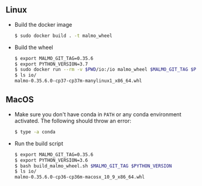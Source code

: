 ## Linux

  - Build the docker image
    ```sh
    $ sudo docker build . -t malmo_wheel
    ```
  - Build the wheel
    ```sh
    $ export MALMO_GIT_TAG=0.35.6
    $ export PYTHON_VERSION=3.7
    $ sudo docker run --rm -v $PWD/io:/io malmo_wheel $MALMO_GIT_TAG $PYTHON_VERSION
    $ ls io/
    malmo-0.35.6.0-cp37-cp37m-manylinux1_x86_64.whl
    ```

## MacOS

  - Make sure you don't have conda in `PATH` or any conda environment activated.
    The following should throw an error:
    ```sh
    $ type -a conda
    ```

  - Run the build script
    ``` sh
    $ export MALMO_GIT_TAG=0.35.6
    $ export PYTHON_VERSION=3.6
    $ bash build_malmo_wheel.sh $MALMO_GIT_TAG $PYTHON_VERSION
    $ ls io/
    malmo-0.35.6.0-cp36-cp36m-macosx_10_9_x86_64.whl
    ```
